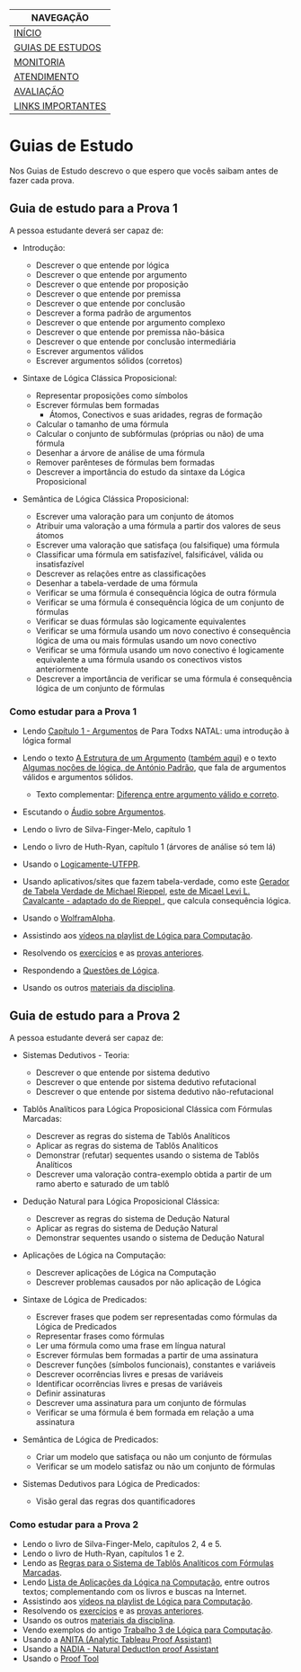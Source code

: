 |  NAVEGAÇÃO 	|
|---	        |
|  [INÍCIO](../) 	        |
|  [GUIAS DE ESTUDOS]() 	        |
|  [MONITORIA](../monitoria)	        |
|  [ATENDIMENTO](../atendimento/)	        |
|  [AVALIAÇÃO](../avaliacao/)	        |
|   [LINKS IMPORTANTES](../links-importantes)	        |


# Guias de Estudo

Nos Guias de Estudo descrevo o que espero que vocês saibam antes de fazer cada prova.

## Guia de estudo para a Prova 1

A pessoa estudante  deverá ser capaz de: 

- Introdução:
  * Descrever o que entende por lógica
  * Descrever o que entende por argumento
  * Descrever o que entende por proposição
  * Descrever o que entende por premissa
  * Descrever o que entende por conclusão
  * Descrever a forma padrão de argumentos
  * Descrever o que entende por argumento complexo
  * Descrever o que entende por premissa não-básica
  * Descrever o que entende por conclusão intermediária
  * Escrever argumentos válidos
  * Escrever argumentos sólidos (corretos)


- Sintaxe de Lógica Clássica Proposicional:
  * Representar proposições como símbolos 
  * Escrever fórmulas bem formadas
    * Átomos, Conectivos e suas aridades, regras de formação
  * Calcular o tamanho de uma fórmula
  * Calcular o conjunto de subfórmulas (próprias ou não) de uma fórmula
  * Desenhar a árvore de análise de uma fórmula
  * Remover parênteses de fórmulas bem formadas
  * Descrever a importância do estudo da sintaxe da Lógica Proposicional
  
- Semântica de Lógica Clássica Proposicional:
  * Escrever uma valoração para um conjunto de átomos
  * Atribuir uma valoração a uma fórmula a partir dos valores de seus átomos
  * Escrever uma valoração que satisfaça (ou falsifique) uma fórmula
  * Classificar uma fórmula em satisfazível, falsificável, válida ou insatisfazível
  * Descrever as relações entre as classificações
  * Desenhar a tabela-verdade de uma fórmula
  * Verificar se uma fórmula é consequência lógica de outra fórmula
  * Verificar se uma fórmula é consequência lógica de um conjunto de fórmulas
  * Verificar se duas fórmulas são logicamente equivalentes
  * Verificar se uma fórmula usando um novo conectivo é consequência lógica de uma ou mais fórmulas usando um novo conectivo
  * Verificar se uma fórmula usando um novo conectivo é logicamente equivalente a uma fórmula usando os conectivos vistos anteriormente
  * Descrever a importância de verificar se uma fórmula é consequência lógica de um conjunto de fórmulas

### Como estudar para a Prova 1

  * Lendo [Capítulo 1 - Argumentos](https://philpapers.org/go.pl?aid=MAGPTN) de Para Todxs NATAL: uma introdução à lógica formal
  * Lendo o texto [A Estrutura de um Argumento](https://drive.google.com/file/d/1Zu7Rxcaq2i0mKCubkrw-A8Yh9upT2gSo/view?usp=sharing) ([também aqui](https://gist.github.com/adolfont/2984d24ac6c03892440f8de006e84d1d)) e o texto [Algumas noções de lógica, de António Padrão](https://criticanarede.com/log_nocoes.html), que fala de argumentos válidos e argumentos sólidos.
    * Texto complementar: [Diferença entre argumento válido e correto](https://filosofianaescola.com/logica/argumento-valido-e-correto/).
  * Escutando o [Áudio sobre Argumentos](https://soundcloud.com/adolfo-neto/argumentos).
  * Lendo o livro de Silva-Finger-Melo, capítulo 1
  * Lendo o livro de Huth-Ryan, capítulo 1 (árvores de análise só tem lá)
  * Usando o [Logicamente-UTFPR](https://github.com/adolfont/Logicamente-UTFPR).
  * Usando aplicativos/sites que fazem tabela-verdade, como este [Gerador de Tabela Verdade de Michael Rieppel](https://mrieppel.net/prog/truthtable.html), [este de Micael Levi L. Cavalcante - adaptado do de Rieppel
](http://micalevisk.github.io/TruthTableGenerator-plus/), que calcula consequência lógica. <!-- e [este de Isaac Luiz Vieira Ferreira](https://tabelaverdade.gatsbyjs.io/) que faz as tabelas no formato em que prefiro e que, de forma indireta, calcula o conjunto de subfórmulas de uma fórmula -->

  * Usando o [WolframAlpha](https://www.wolframalpha.com/input/?i=p+and+q+implies+r).
  * Assistindo aos [vídeos na playlist de Lógica para Computação](https://www.youtube.com/playlist?list=PLF5ttO8F-IsRGv0ad2ckPPpJALPG5N7jp).
  * Resolvendo os [exercícios](https://drive.google.com/drive/u/2/folders/16OQQvUeuWlwoJ6XCTgu9lDDlhbEtytYR) e as [provas anteriores](https://drive.google.com/drive/u/2/folders/13NmQn56JTPGpfX4Q0aZ-gqYHqPUwbRM8).
  * Respondendo a [Questões de Lógica](https://speakerdeck.com/adolfont/questoes-de-logica).
  * Usando os outros [materiais da disciplina](https://drive.google.com/drive/folders/1UccpILTFLBZjeGzatpW41q2C0rbYQjiZ?usp=sharing).


## Guia de estudo para a Prova 2

A pessoa estudante  deverá ser capaz de: 

- Sistemas Dedutivos - Teoria:
  * Descrever o que entende por sistema dedutivo
  * Descrever o que entende por sistema dedutivo refutacional
  * Descrever o que entende por sistema dedutivo não-refutacional

- Tablôs Analíticos para Lógica Proposicional Clássica com Fórmulas Marcadas:
  * Descrever as regras do sistema de Tablôs Analíticos 
  * Aplicar as regras do sistema de Tablôs Analíticos
  * Demonstrar (refutar) sequentes usando o sistema de Tablôs Analíticos 
  * Descrever uma valoração contra-exemplo obtida a partir de um ramo aberto e saturado de um tablô
 
- Dedução Natural para Lógica Proposicional Clássica:
  * Descrever as regras do sistema de Dedução Natural
  * Aplicar as regras do sistema de Dedução Natural
  * Demonstrar  sequentes usando o sistema de Dedução Natural
 
- Aplicações de Lógica na Computação:

  * Descrever aplicações de Lógica na Computação
  * Descrever problemas causados por não aplicação de Lógica

- Sintaxe de Lógica de Predicados:
  * Escrever frases que podem ser representadas como fórmulas da Lógica de Predicados
  * Representar frases como fórmulas
  * Ler uma fórmula como uma frase em língua natural
  * Escrever fórmulas bem formadas a partir de uma assinatura
  * Descrever funções (símbolos funcionais), constantes e variáveis
  * Descrever ocorrências livres e presas de variáveis 
  * Identificar ocorrências livres e presas de variáveis 
  * Definir assinaturas 
  * Descrever uma assinatura para um conjunto de fórmulas
  * Verificar se uma fórmula é bem formada em relação a uma assinatura
 
- Semântica de Lógica de Predicados:
  * Criar um modelo que satisfaça ou não um conjunto de fórmulas
  * Verificar se um modelo satisfaz ou não um conjunto de fórmulas


- Sistemas Dedutivos para Lógica de Predicados:
  - Visão geral das regras dos quantificadores 

### Como estudar para a Prova 2

  * Lendo o livro de Silva-Finger-Melo, capítulos 2, 4 e 5.
  * Lendo o livro de Huth-Ryan, capítulos 1 e 2.
  * Lendo as [Regras para o Sistema de Tablôs Analíticos com Fórmulas Marcadas](https://drive.google.com/file/d/1apCXazYc3FdHqyfzHqVPpeGFxtcE2yg4/view?usp=sharing).
  * Lendo [Lista de Aplicações da Lógica na Computação](https://qeondb.blogspot.com.br/2016/08/lista-de-aplicacoes-da-logica-na.html), entre outros textos; complementando com os livros e buscas na Internet.
  * Assistindo aos [vídeos na playlist de Lógica para Computação](https://www.youtube.com/playlist?list=PLF5ttO8F-IsRGv0ad2ckPPpJALPG5N7jp).
  * Resolvendo os [exercícios](https://drive.google.com/drive/u/2/folders/16OQQvUeuWlwoJ6XCTgu9lDDlhbEtytYR) e as [provas anteriores](https://drive.google.com/drive/u/2/folders/13NmQn56JTPGpfX4Q0aZ-gqYHqPUwbRM8).
  * Usando os outros [materiais da disciplina](https://drive.google.com/drive/folders/1UccpILTFLBZjeGzatpW41q2C0rbYQjiZ?usp=sharing).
  * Vendo exemplos do antigo [Trabalho 3 de Lógica para Computação](https://pessoal.dainf.ct.utfpr.edu.br/adolfo/doku.php?id=trabalho_sobre_logica_de_predicados).
  * Usando a [ANITA (Analytic Tableau Proof Assistant)](https://bit.ly/3puOUbK)
  * Usando a [NADIA - Natural DeductIon proof Assistant](https://bit.ly/3BhgKuF)
  * Usando o [Proof Tool](https://personal.cis.strath.ac.uk/robert.atkey/cs208/prover.html)


